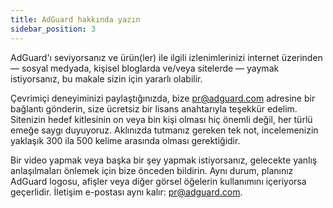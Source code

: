 ```yaml
---
title: AdGuard hakkında yazın
sidebar_position: 3
---
```


AdGuard'ı seviyorsanız ve ürün(ler) ile ilgili izlenimlerinizi internet üzerinden — sosyal medyada, kişisel bloglarda ve/veya sitelerde — yaymak istiyorsanız, bu makale sizin için yararlı olabilir.

Çevrimiçi deneyiminizi paylaştığınızda, bize [pr@adguard.com](mailto:pr@adguard.com) adresine bir bağlantı gönderin, size ücretsiz bir lisans anahtarıyla teşekkür edelim. Sitenizin hedef kitlesinin on veya bin kişi olması hiç önemli değil, her türlü emeğe saygı duyuyoruz. Aklınızda tutmanız gereken tek not, incelemenizin yaklaşık 300 ila 500 kelime arasında olması gerektiğidir.

Bir video yapmak veya başka bir şey yapmak istiyorsanız, gelecekte yanlış anlaşılmaları önlemek için bize önceden bildirin. Aynı durum, planınız AdGuard logosu, afişler veya diğer görsel öğelerin kullanımını içeriyorsa geçerlidir. İletişim e-postası aynı kalır: [pr@adguard.com](mailto:pr@adguard.com).
